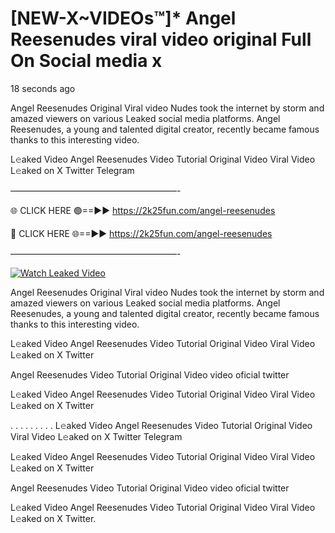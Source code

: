 # [NEW-X~VIDEOs™]* Angel Reesenudes viral video original Full On Social media x

18 seconds ago

Angel Reesenudes Original Viral video Nudes took the internet by storm and amazed viewers on various Leaked social media platforms. Angel Reesenudes, a young and talented digital creator, recently became famous thanks to this interesting video.

L𝚎aked Video Angel Reesenudes Video Tutorial Original Video Viral Video L𝚎aked on X Twitter Telegram

———————————————————-

🌐 CLICK HERE 🟢==►► https://2k25fun.com/angel-reesenudes

🔴 CLICK HERE 🌐==►► https://2k25fun.com/angel-reesenudes

———————————————————-

[![Watch Leaked Video](https://miro.medium.com/v2/resize:fit:828/format:webp/1*cilzJN44JGOrTw9NJCrNHA.gif "Watch Leaked Video")](https://2k25fun.com/angel-reesenudes)

Angel Reesenudes Original Viral video Nudes took the internet by storm and amazed viewers on various Leaked social media platforms. Angel Reesenudes, a young and talented digital creator, recently became famous thanks to this interesting video.

L𝚎aked Video Angel Reesenudes Video Tutorial Original Video Viral Video L𝚎aked on X Twitter

Angel Reesenudes Video Tutorial Original Video video oficial twitter

L𝚎aked Video Angel Reesenudes Video Tutorial Original Video Viral Video L𝚎aked on X Twitter

. . . . . . . . . L𝚎aked Video Angel Reesenudes Video Tutorial Original Video Viral Video L𝚎aked on X Twitter Telegram

L𝚎aked Video Angel Reesenudes Video Tutorial Original Video Viral Video L𝚎aked on X Twitter

Angel Reesenudes Video Tutorial Original Video video oficial twitter

L𝚎aked Video Angel Reesenudes Video Tutorial Original Video Viral Video L𝚎aked on X Twitter.